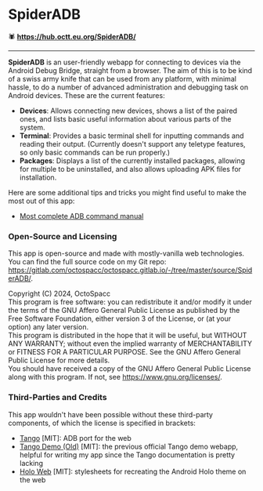 # SpiderADB

🕷️ **<https://hub.octt.eu.org/SpiderADB/>**

---

<p>
    <b>SpiderADB</b> is an user-friendly webapp for connecting to devices via the Android Debug Bridge, straight from a browser.
    The aim of this is to be kind of a swiss army knife that can be used from any platform, with minimal hassle,
    to do a number of advanced administration and debugging task on Android devices. These are the current features:
</p><ul>
    <li><b>Devices</b>: Allows connecting new devices, shows a list of the paired ones, and lists basic useful information about various parts of the system.</li>
    <li><b>Terminal</b>: Provides a basic terminal shell for inputting commands and reading their output. (Currently doesn't support any teletype features, so only basic commands can be run properly.)</li>
    <li><b>Packages</b>: Displays a list of the currently installed packages, allowing for multiple to be uninstalled, and also allows uploading APK files for installation.</li>
</ul>
<p>Here are some additional tips and tricks you might find useful to make the most out of this app:</p><ul>
    <li><a target="_blank" href="https://dev.to/larsonzhong/most-complete-adb-commands-4pcg">Most complete ADB command manual</a></li>
</ul>
<h3>Open-Source and Licensing</h3><p>
    This app is open-source and made with mostly-vanilla web technologies.
    You can find the full source code on my Git repo:
    <a href="https://gitlab.com/octospacc/octospacc.gitlab.io/-/tree/master/source/SpiderADB/">https://gitlab.com/octospacc/octospacc.gitlab.io/-/tree/master/source/SpiderADB/</a>.
</p><p>Copyright (C) 2024, OctoSpacc
    <br/>This program is free software: you can redistribute it and/or modify it under the terms of the GNU Affero General Public License as published by the Free Software Foundation, either version 3 of the License, or (at your option) any later version.
    <br/>This program is distributed in the hope that it will be useful, but WITHOUT ANY WARRANTY; without even the implied warranty of MERCHANTABILITY or FITNESS FOR A PARTICULAR PURPOSE. See the GNU Affero General Public License for more details.
    <br/>You should have received a copy of the GNU Affero General Public License along with this program. If not, see <a target="_blank" href="https://www.gnu.org/licenses/">https://www.gnu.org/licenses/</a>.
</p>
<h3>Third-Parties and Credits</h3><p>
    This app wouldn't have been possible without these third-party components, of which the license is specified in brackets:
</p><ul>
    <li><a target="_blank" href="https://github.com/yume-chan/ya-webadb">Tango</a> [MIT]: ADB port for the web</li>
    <li><a target="_blank" href="https://github.com/tango-adb/old-demo">Tango Demo (Old)</a> [MIT]: the previous official Tango demo webapp, helpful for writing my app since the Tango documentation is pretty lacking</li>
    <li><a target="_blank" href="https://github.com/zmyaro/holo-web">Holo Web</a> [MIT]: stylesheets for recreating the Android Holo theme on the web</li>
</ul>
